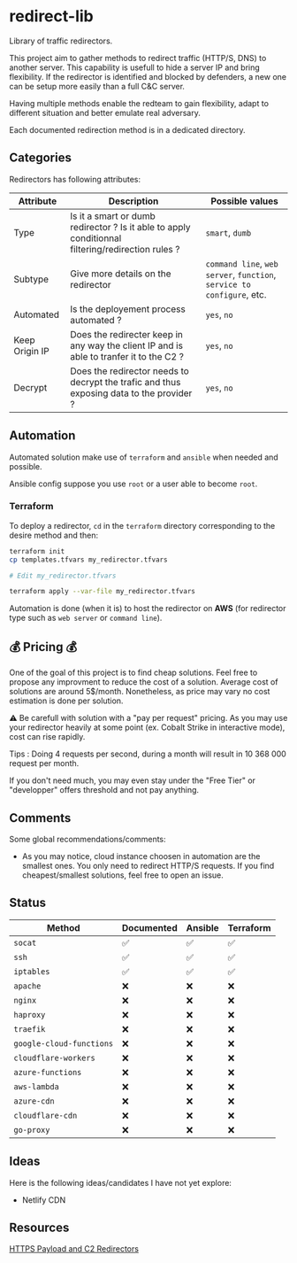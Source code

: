 # redirect-lib

Library of traffic redirectors.

This project aim to gather methods to redirect traffic (HTTP/S, DNS) to another server. This capability is usefull to hide a server IP and bring flexibility. If the redirector is identified and blocked by defenders, a new one can be setup more easily than a full C&C server.

Having multiple methods enable the redteam to gain flexibility, adapt to different situation and better emulate real adversary.

Each documented redirection method is in a dedicated directory.

## Categories

Redirectors has following attributes:

| Attribute      | Description                                                                                       | Possible values                                                        |
| -------------- | ------------------------------------------------------------------------------------------------- | ---------------------------------------------------------------------- |
| Type           | Is it a smart or dumb redirector ? Is it able to apply conditionnal filtering/redirection rules ? | `smart`, `dumb`                                                        |
| Subtype        | Give more details on the redirector                                                               | `command line`, `web server`, `function`, `service to configure`, etc. |
| Automated      | Is the deployement process automated ?                                                            | `yes`, `no`                                                            |
| Keep Origin IP | Does the redirecter keep in any way the client IP and is able to tranfer it to the C2 ?           | `yes`, `no`                                                            |
| Decrypt        | Does the redirector needs to decrypt the trafic and thus exposing data to the provider ?          | `yes`, `no`                                                            |

## Automation

Automated solution make use of `terraform` and `ansible` when needed and possible.

Ansible config suppose you use `root` or a user able to become `root`.

### Terraform

To deploy a redirector, `cd` in the `terraform` directory corresponding to the desire method and then:

```bash
terraform init
cp templates.tfvars my_redirector.tfvars

# Edit my_redirector.tfvars

terraform apply --var-file my_redirector.tfvars
```

Automation is done (when it is) to host the redirector on **AWS** (for redirector type such as `web server` or `command line`).

## 💰 Pricing 💰

One of the goal of this project is to find cheap solutions. Feel free to propose any improvment to reduce the cost of a solution. Average cost of solutions are around 5$/month. Nonetheless, as price may vary no cost estimation is done per solution.

:warning: Be carefull with solution with a "pay per request" pricing. As you may use your redirector heavily at some point (ex. Cobalt Strike in interactive mode), cost can rise rapidly.

Tips : Doing 4 requests per second, during a month will result in 10 368 000 request per month.

If you don't need much, you may even stay under the "Free Tier" or "developper" offers threshold and not pay anything.

## Comments

Some global recommendations/comments:

- As you may notice, cloud instance choosen in automation are the smallest ones. You only need to redirect HTTP/S requests. If you find cheapest/smallest solutions, feel free to open an issue.

## Status

| Method                   | Documented         | Ansible            | Terraform          |
| ------------------------ | ------------------ | ------------------ | ------------------ |
| `socat`                  | :white_check_mark: | :white_check_mark: | :white_check_mark: |
| `ssh`                    | :white_check_mark: | :white_check_mark: | :white_check_mark: |
| `iptables`               | :white_check_mark: | :white_check_mark: | :white_check_mark: |
| `apache`                 | :x:                | :x:                | :x:                |
| `nginx`                  | :x:                | :x:                | :x:                |
| `haproxy`                | :x:                | :x:                | :x:                |
| `traefik`                | :x:                | :x:                | :x:                |
| `google-cloud-functions` | :x:                | :x:                | :x:                |
| `cloudflare-workers`     | :x:                | :x:                | :x:                |
| `azure-functions`        | :x:                | :x:                | :x:                |
| `aws-lambda`             | :x:                | :x:                | :x:                |
| `azure-cdn`              | :x:                | :x:                | :x:                |
| `cloudflare-cdn`         | :x:                | :x:                | :x:                |
| `go-proxy`               | :x:                | :x:                | :x:                |

## Ideas

Here is the following ideas/candidates I have not yet explore:

- Netlify CDN

## Resources

[HTTPS Payload and C2 Redirectors](https://posts.specterops.io/https-payload-and-c2-redirectors-ff8eb6f87742)
